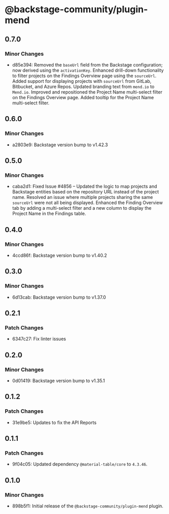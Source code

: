 # @backstage-community/plugin-mend

## 0.7.0

### Minor Changes

- d85e394: Removed the `baseUrl` field from the Backstage configuration; now derived using the `activationKey`.
  Enhanced drill-down functionality to filter projects on the Findings Overview page using the `sourceUrl`.
  Added support for displaying projects with `sourceUrl` from GitLab, Bitbucket, and Azure Repos.
  Updated branding text from `mend.io` to `Mend.io`.
  Improved and repositioned the Project Name multi-select filter on the Findings Overview page.
  Added tooltip for the Project Name multi-select filter.

## 0.6.0

### Minor Changes

- a2803e9: Backstage version bump to v1.42.3

## 0.5.0

### Minor Changes

- caba2d1: Fixed Issue #4856 – Updated the logic to map projects and Backstage entities based on the repository URL instead of the project name.
  Resolved an issue where multiple projects sharing the same `sourceUrl` were not all being displayed.
  Enhanced the Finding Overview tab by adding a multi-select filter and a new column to display the Project Name in the Findings table.

## 0.4.0

### Minor Changes

- 4ccd86f: Backstage version bump to v1.40.2

## 0.3.0

### Minor Changes

- 6d13cab: Backstage version bump to v1.37.0

## 0.2.1

### Patch Changes

- 6347c27: Fix linter issues

## 0.2.0

### Minor Changes

- 0d01419: Backstage version bump to v1.35.1

## 0.1.2

### Patch Changes

- 31e9be5: Updates to fix the API Reports

## 0.1.1

### Patch Changes

- 9f04c05: Updated dependency `@material-table/core` to `4.3.46`.

## 0.1.0

### Minor Changes

- 898b5f1: Initial release of the `@backstage-community/plugin-mend` plugin.

